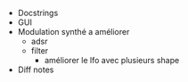 - Docstrings
- GUI
- Modulation synthé a améliorer
  - adsr
  - filter
    - améliorer le lfo avec plusieurs shape
- Diff notes
